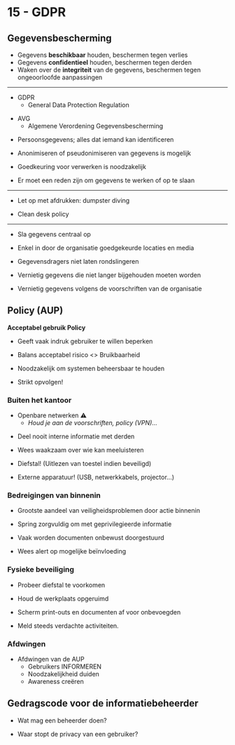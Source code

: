 # 15 - GDPR
## Gegevensbescherming
+ Gegevens **beschikbaar** houden, beschermen tegen verlies
+ Gegevens **confidentieel** houden, beschermen tegen derden
+ Waken over de **integriteit** van de gegevens, beschermen tegen ongeoorloofde aanpassingen

---

- GDPR
  - General Data Protection Regulation
+ AVG
  + Algemene Verordening Gegevensbescherming
- Persoonsgegevens; alles dat iemand kan identificeren
+ Anonimiseren of pseudonimiseren van gegevens is mogelijk
- Goedkeuring voor verwerken is noodzakelijk
+ Er moet een reden zijn om gegevens te werken of op te slaan

---

- Let op met afdrukken: dumpster diving

+ Clean desk policy

---

- Sla gegevens centraal op
+ Enkel in door de organisatie goedgekeurde locaties en media
- Gegevensdragers niet laten rondslingeren
+ Vernietig gegevens die niet langer bijgehouden moeten worden
- Vernietig gegevens volgens de voorschriften van de organisatie

## Policy (AUP)
**Acceptabel gebruik Policy**
- Geeft vaak indruk gebruiker te willen beperken
+ Balans acceptabel risico <> Bruikbaarheid
- Noodzakelijk om systemen beheersbaar te houden
+ Strikt opvolgen!

### Buiten het kantoor
- Openbare netwerken ⚠
  - *Houd je aan de voorschriften, policy (VPN)...*
+ Deel nooit interne informatie met derden
- Wees waakzaam over wie kan meeluisteren
+ Diefstal! (Uitlezen van toestel indien beveiligd)
- Externe apparatuur! (USB, netwerkkabels, projector...)

### Bedreigingen van binnenin
- Grootste aandeel van veiligheidsproblemen door actie binnenin
+ Spring zorgvuldig om met geprivilegieerde informatie
- Vaak worden documenten onbewust doorgestuurd
+ Wees alert op mogelijke beïnvloeding

### Fysieke beveiliging
- Probeer diefstal te voorkomen
+ Houd de werkplaats opgeruimd
- Scherm print-outs en documenten af voor onbevoegden
+ Meld steeds verdachte activiteiten.

### Afdwingen
- Afdwingen van de AUP
  - Gebruikers INFORMEREN
  - Noodzakelijkheid duiden
  - Awareness creëren

## Gedragscode voor de informatiebeheerder
- Wat mag een beheerder doen?
+ Waar stopt de privacy van een gebruiker?
<!--stackedit_data:
eyJoaXN0b3J5IjpbMTIzNjY1OTkwOCw3MzExMDY4NDcsMzkzOD
U1MDUxXX0=
-->